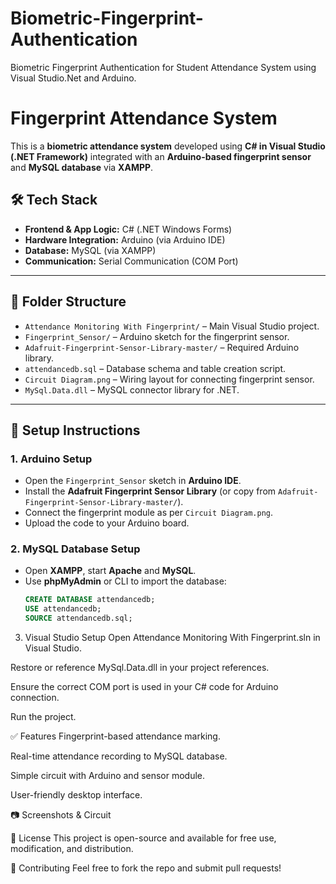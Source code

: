 # Biometric-Fingerprint-Authentication
Biometric Fingerprint Authentication for Student Attendance System using Visual Studio.Net and Arduino.

# Fingerprint Attendance System

This is a **biometric attendance system** developed using **C# in Visual Studio (.NET Framework)** integrated with an **Arduino-based fingerprint sensor** and **MySQL database** via **XAMPP**.

## 🛠️ Tech Stack

- **Frontend & App Logic:** C# (.NET Windows Forms)
- **Hardware Integration:** Arduino (via Arduino IDE)
- **Database:** MySQL (via XAMPP)
- **Communication:** Serial Communication (COM Port)

---

## 📂 Folder Structure

- `Attendance Monitoring With Fingerprint/` – Main Visual Studio project.
- `Fingerprint_Sensor/` – Arduino sketch for the fingerprint sensor.
- `Adafruit-Fingerprint-Sensor-Library-master/` – Required Arduino library.
- `attendancedb.sql` – Database schema and table creation script.
- `Circuit Diagram.png` – Wiring layout for connecting fingerprint sensor.
- `MySql.Data.dll` – MySQL connector library for .NET.

---

## 🔧 Setup Instructions

### 1. Arduino Setup
- Open the `Fingerprint_Sensor` sketch in **Arduino IDE**.
- Install the **Adafruit Fingerprint Sensor Library** (or copy from `Adafruit-Fingerprint-Sensor-Library-master/`).
- Connect the fingerprint module as per `Circuit Diagram.png`.
- Upload the code to your Arduino board.

### 2. MySQL Database Setup
- Open **XAMPP**, start **Apache** and **MySQL**.
- Use **phpMyAdmin** or CLI to import the database:
  ```sql
  CREATE DATABASE attendancedb;
  USE attendancedb;
  SOURCE attendancedb.sql;
  
3. Visual Studio Setup
Open Attendance Monitoring With Fingerprint.sln in Visual Studio.

Restore or reference MySql.Data.dll in your project references.

Ensure the correct COM port is used in your C# code for Arduino connection.

Run the project.

✅ Features
Fingerprint-based attendance marking.

Real-time attendance recording to MySQL database.

Simple circuit with Arduino and sensor module.

User-friendly desktop interface.

📷 Screenshots & Circuit

📜 License
This project is open-source and available for free use, modification, and distribution.

🤝 Contributing
Feel free to fork the repo and submit pull requests!
